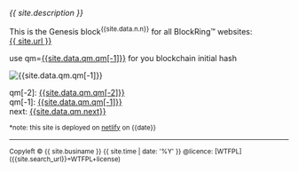 
*{{ site.description }}*

This is the Genesis block<sup>{{site.data.n.n}}</sup> for all BlockRing™ websites:
<br> [{{ site.url }}]({{site.url}})

use qm=[{{site.data.qm.qm[-1]}}][qm] for you blockchain initial hash 


![{{site.data.qm.qm[-1]}}](https://cdn.statically.io/img/placebeard.it/1200x600/notag#{{site.data.qm.next}}.jpg)

qm[-2]: [{{site.data.qm.qm[-2]}}](http://yoogle.com:8080/ipfs/{{site.data.qm.qm[-2]}}/README.html)
<br>qm[-1]: [{{site.data.qm.qm[-1]}}](http://yoogle.com:8080/ipfs/{{site.data.qm.qm[-1]}}/README.html)
<br>next: [{{site.data.qm.next}}](http://yoogle.com:8080/ipfs/{{site.data.qm.next}}/README.html)

<small>*note: this site is deployed on [netlify][nl] on {{date}}</small>
<hr>
<small>
Copyleft <span class="copyleft">&copy;</span> {{ site.businame }} {{ site.time | date: '%Y' }}
@licence: <http://www.wtfpl.net> [WTFPL]({{site.search_url}}=WTFPL+license)
</small>

<!-- @license   http://www.gnu.org/copyleft/lesser.html LGPL-->

[nl]: https://app.netlify.com/sites/{{site.netname}}/deploys
[qm]: https://gateway.ipfs.io/ipfs/{{site.data.qm.qm[-1]}}/README.html



